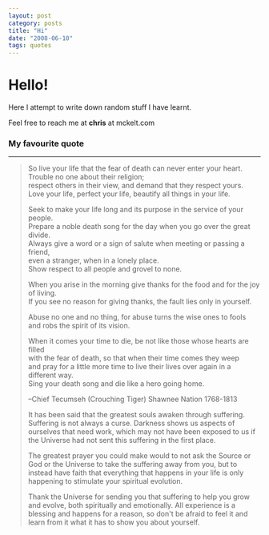 ```yaml
---
layout: post
category: posts
title: "Hi"
date: "2008-06-10"
tags: quotes
---
```


# Hello!

Here I attempt to write down random stuff I have learnt.

Feel free to reach me at **chris** at mckelt.com

### My favourite quote

--------

> So live your life that the fear of death can never enter your heart.  
> Trouble no one about their religion;  
> respect others in their view, and demand that they respect yours.  
> Love your life, perfect your life, beautify all things in your life.
> 
> Seek to make your life long and its purpose in the service of your people.  
> Prepare a noble death song for the day when you go over the great divide.  
> Always give a word or a sign of salute when meeting or passing a friend,  
> even a stranger, when in a lonely place.  
> Show respect to all people and grovel to none.
> 
> When you arise in the morning give thanks for the food and for the joy of living.  
> If you see no reason for giving thanks, the fault lies only in yourself.
> 
> Abuse no one and no thing, for abuse turns the wise ones to fools  
> and robs the spirit of its vision.
> 
> When it comes your time to die, be not like those whose hearts are filled  
> with the fear of death, so that when their time comes they weep  
> and pray for a little more time to live their lives over again in a different way.  
> Sing your death song and die like a hero going home.
> 
> –Chief Tecumseh (Crouching Tiger) Shawnee Nation 1768-1813
> 
> It has been said that the greatest souls awaken through suffering. Suffering is not always a curse. Darkness shows us aspects of ourselves that need work, which may not have been exposed to us if the Universe had not sent this suffering in the first place.
> 
> The greatest prayer you could make would to not ask the Source or God or the Universe to take the suffering away from you, but to instead have faith that everything that happens in your life is only happening to stimulate your spiritual evolution.
> 
> Thank the Universe for sending you that suffering to help you grow and evolve, both spiritually and emotionally. All experience is a blessing and happens for a reason, so don't be afraid to feel it and learn from it what it has to show you about yourself.
